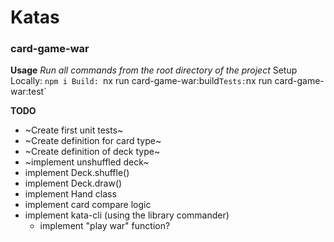 # Katas

### card-game-war 

**Usage**
*Run all commands from the root directory of the project*
Setup Locally: `npm i
Build: `nx run card-game-war:build`
Tests: `nx run card-game-war:test`

**TODO** 
- ~Create first unit tests~
- ~Create definition for card type~
- ~Create definition of deck type~
- ~implement unshuffled deck~
- implement Deck.shuffle()
- implement Deck.draw()
- implement Hand class
- implement card compare logic
- implement kata-cli (using the library commander)
    - implement "play war" function?    

